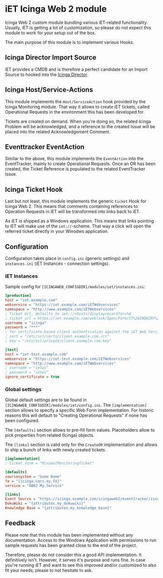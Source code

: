 iET Icinga Web 2 module
=======================

Icinga Web 2 custom module bundling various iET-related functionality. Usually,
iET is getting a lot of customization, so please do not expect this module to
work for your setup out of the box.

The main purpose of this module is to implement various Hooks.

Icinga Director Import Source
-----------------------------

iET provides a CMDB and is therefore a perfect candidate for an Import Source to
hooked into the [Icinga Director](https://github.com/Icinga/icingaweb2-module-director).

Icinga Host/Service-Actions
---------------------------

This module implements the `Host/ServiceAction` hook provided by the Icinga
Monitoring module. That way it allows to create iET tickets, called Operational
Requests in the environment this has been developed for.

Tickets are created on demand. When you're doing so, the related Icinga Problem
will be acknowledged, and a reference to the created Issue will be placed into
the related Acknowledgement Comment.

Eventtracker EventAction
------------------------

Similar to the above, this module implements the `EventAction` into the
EventTracker, mainly to create Operational Requests. Once an OR has been created,
the Ticket Reference is populated to the related EventTracker Issue.

Icinga Ticket Hook
------------------

Last but not least, this module implements the generic `ticket` Hook for Icinga
Web 2. This means that comments containing references to Operation Requests in
iET will be transformed into links back to iET.

As iET is shipped as a Windows application. This means that links pointing to
iET will make use of the `iet://`-scheme. That way a click will open the referred
ticket directly in your Winodws application.

Configuration
-------------

Configuration takes place in `config.ini` (generic settings) and `instances.ini`
(iET Instances - connection settings).

### iET Instances

Sample config for `[ICINGAWEB_CONFIGDIR]/modules/iet/instances.ini`:

```ini
[production]
host = "iet.example.com"
webservice = "https://iet.example.com/iETWebservices"
namespace = "http://www.example.com/iETWebservices"
; Ticket Url, defaults to iet://<host>/displayrecord?or=%d
; ticket_url = https://iet.example.com/weblink/Open/Form/IT%20INQUIRY%20MANAGEMENT/sv_inquiry.inquiry_id/<ticket>
username = "icinga"
password = "***"
; for certificate-based client authentication against the iET Web Service:
; cert = "/etc/ssl/certs/client.example.com.crt"
; key = "/etc/ssl/private/client.example.com.key"

[test]
host = "iet-test.example.com"
webservice = "https://iet-test.example.com/iETWebservices"
namespace = "http://www.example.com/iETWebservices"
; username = "ietws"
; password = "ietws"
ignore_certificate = true
```

### Global settings

Global default settings are to be found in `[ICINGAWEB_CONFIGDIR]/modules/iet/config.ini`.
The `[implementation]` section allows to specify a specific Web Form implementation.
For historic reasons this will default to "Creating Operational Requests" if none
has been configured.

The `[defaults]` section allows to pre-fill form values. Placeholders allow to
pick properties from related (Icinga) objects.

The `[links]` section is valid only for the `CreateOR` implementation and allows
to ship a bunch of links with newly created tickets.

```ini
[implementation]
; ticket_form = "MinimalMonitoringTicket"

[defaults]
sourcesystem = "Some Name"
fe = "{icinga.vars.my_fe}"
service = "AB02 My Service"

[links]
Event Source = "https://icinga.example.com/icingaweb2/eventtracker/issue?uuid={uuid}"
DokuWiki = "{attributes.my_dokuwiki}"
Knowledge Base = "{attributes.my_knowledge_base}"
```

Feedback
--------

Please note that this module has been implemented without any documentation.
Access to the Windows Application with permissions to run sample requests has
been granted close to the end of the project.

Therefore, please do not consider this a good API implementation. It definitively
isn't. However, it serves it's purpose and runs fine. In case you're running iET
and want to see this improved and/or customized to also fit your needs, please
to not hesitate to ask.
